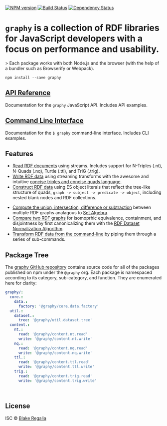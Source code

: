 
[![NPM version][npm-image]][npm-url] [![Build Status][travis-image]][travis-url] [![Dependency Status][daviddm-image]][daviddm-url] 

<h1>
  <code class="super-graphy">graphy</code> is a collection of RDF libraries for JavaScript developers with a focus on performance and usability.
</h1>
> Each package works with both Node.js and the browser (with the help of a bundler such as Browserify or Webpack).

<code>npm install --save graphy</code>
<br />

## [API Reference](api)
<div class="larger">
  Documentation for the <code>graphy</code> JavaScript API. Includes API examples.
</div>

## [Command Line Interface](cli)
<div class="larger">
  Documentation for the <code>$ graphy</code> command-line interface. Includes CLI examples.
</div>

## Features
 - [Read RDF documents](content.textual#verb_read) using streams. Includes support for N-Triples (.nt), N-Quads (.nq), Turtle (.ttl), and TriG (.trig).
 - [Write RDF data](content.textual#verb_write) using streaming transforms with the awesome and intuitive [concise triples and concise quads language](concise).
 - [Construct RDF data](concise#hash_c3) using ES object literals that reflect the tree-like structure of quads, `graph -> subject -> predicate -> object`, including nested blank nodes and RDF collections.
<!-- - [High-performance](#performance) document readers. -->
 - [Compute the union, intersection, difference or subtraction](util.dataset.tree) between multiple RDF graphs analagous to [Set Algebra](https://en.wikipedia.org/wiki/Algebra_of_sets).
 - [Compare two RDF graphs](util.dataset.tree#method_canonicalize) for isomoprhic equivalence, containment, and disjointness by first canonicalizing them with the [RDF Dataset Normalization Algorithm](https://json-ld.github.io/normalization/spec/).
 - [Transform RDF data from the command-line](cli) by piping them through a series of sub-commands.


## Package Tree
<div class="larger">
  The <a href="https://github.com/blake-regalia/graphy.js">graphy GitHub repository</a> contains source code for all of the packages published on npm under the <code>@graphy</code> org. Each package is namespaced according to its category, sub-category, and function. They are enumerated here for clarity:
</div>

```yaml
graphy/:
  core.:
    data.:
      factory: '@graphy/core.data.factory'
  util.:
    dataset.:
      tree: '@graphy/util.dataset.tree'
  content.:
    nt.:
      read: '@graphy/content.nt.read'
      write: '@graphy/content.nt.write'
    nq.:
      read: '@graphy/content.nq.read'
      write: '@graphy/content.nq.write'
    ttl.:
      read: '@graphy/content.ttl.read'
      write: '@graphy/content.ttl.write'
    trig.:
      read: '@graphy/content.trig.read'
      write: '@graphy/content.trig.write'
```

<br />



## License

ISC © [Blake Regalia]()


[npm-image]: https://badge.fury.io/js/graphy.svg
[npm-url]: https://npmjs.org/package/graphy
[travis-image]: https://travis-ci.org/blake-regalia/graphy.js.svg?branch=master
[travis-url]: https://travis-ci.org/blake-regalia/graphy.js
[daviddm-image]: https://david-dm.org/blake-regalia/graphy.js.svg?theme=shields.io
[daviddm-url]: https://david-dm.org/blake-regalia/graphy.js


<style>
  section h2 {
    margin-bottom: 6pt;
  }
</style>